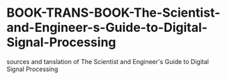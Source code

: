 # BOOK-TRANS-BOOK-The-Scientist-and-Engineer-s-Guide-to-Digital-Signal-Processing
sources and tanslation of The Scientist and Engineer's Guide to Digital Signal Processing
